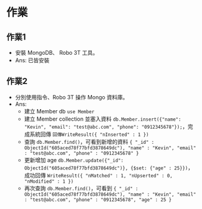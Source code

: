 # 作業

## 作業1

* 安裝 MongoDB、 Robo 3T 工具。
* Ans: 已皆安裝


## 作業2

* 分別使用指令、Robo 3T 操作 Mongo 資料庫。
* Ans: 
	* 建立 Member db `use Member`
	* 建立 Member collection 並塞入資料 `db.Member.insert({"name": "Kevin", "email": "test@abc.com", "phone": "0912345678"});`，完成系統回傳 `回傳WriteResult({ "nInserted" : 1 })`
	* 查詢 `db.Member.find()`，可看到新增的資料 `{ "_id" : ObjectId("605aced78f77bfd3878649dc"), "name" : "Kevin", "email" : "test@abc.com", "phone" : "0912345678" }`
	* 更新增加 age `db.Member.update({"_id": ObjectId("605aced78f77bfd3878649dc")}, {$set: {"age" : 25}})`，成功回傳 `WriteResult({ "nMatched" : 1, "nUpserted" : 0, "nModified" : 1 })`
	* 再次查詢 `db.Member.find()`，可看到 `{ "_id" : ObjectId("605aced78f77bfd3878649dc"), "name" : "Kevin", "email" : "test@abc.com", "phone" : "0912345678", "age" : 25 }`